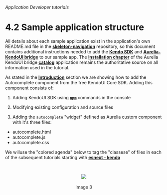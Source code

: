 _Application Developer tutorials_
# 4.2 Sample application structure

All details about each sample application exist in the application's own README.md file in the **[skeleton-navigation](https://github.com/aurelia/skeleton-navigation)** repository, so this document contains additional instructions needed to add the **[Kendo SDK](http://www.telerik.com/download/kendo-ui-core)** and **[Aurelia-KendoUI bridge](https://www.npmjs.com/package/aurelia-kendoui-bridge)** to our sample app. The **[Installation chapter](http://aurelia-ui-toolkits.github.io/demo-kendo/#/installation)** of the Aurelia KendoUI bridge **[catalog](http://aurelia-ui-toolkits.github.io/demo-kendo)** application remains the authoritative source on all information used in the tutorial.

As stated in the **[Introduction](./41_introduction.html)** section we are showing how to add the Autocomplete component from the free KendoUI Core SDK. Adding this component consists of:

1. Adding KendoUI SDK using **[`npm`](https://github.com/angular/angular.js/blob/master/src/ng/browser.js)** commands in the console

2. Modifying existing configuration and source files

3. Adding the `autocomplete` "widget" defined as Aurelia custom component with it's three files:
 - autocomplete.html
 - autocomplete.js
 - autocomplete.css

We willuse the "colored agenda" below to tag the "classese" of files in each of the subsequent tutorials starting with **[esnext - kendo](./developers-tutorials/42_skeleton_esnext.html)**

<br>

<p align=center>
  <img src="https://cloud.githubusercontent.com/assets/2712405/21949374/aa860d36-d9bf-11e6-9a18-c30a1b7b4578.png"></img>
 <br><br>
Image 3
</p>

 
 